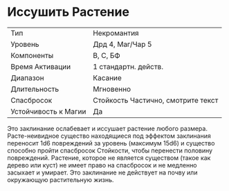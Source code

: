 
# Иссушить Растение

| | |
|---|---|
|Тип|Некромантия|
|Уровень| Дрд 4, Маг/Чар 5|
|Компоненты| В, С, БФ|
|Время Активации| 1 стандартн. действ.|
|Диапазон| Касание|
|Длительность| Мгновенно|
|Спасбросок| Стойкость Частично, смотрите текст|
|Устойчивость к Магии| Да|

Это заклинание ослабевает и иссушает растение любого размера. Расте-неивидное существо находящиеся под эффектом заклинания переносит 1d6 повреждений за уровень (максимум 15d6) и существо способно пройти спасбросок Стойкости, чтобы перенести половину повреждений. Растение, которое не является существом (такое как дерево или куст) не имеет право на спасбросок и не медленно засыхает и умирает. Это заклинание не действует на почву или окружающую растительную жизнь.
 

